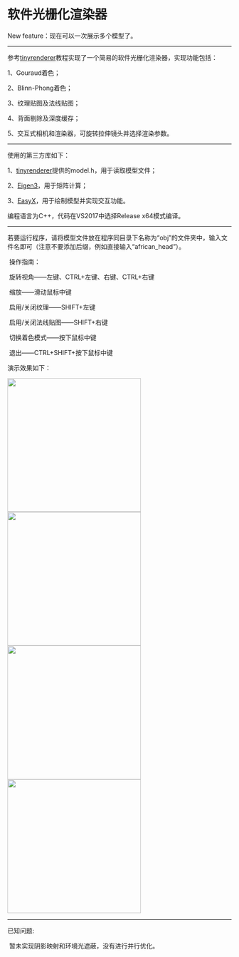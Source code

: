 # 软件光栅化渲染器

New feature：现在可以一次展示多个模型了。

---


参考[tinyrenderer](https://github.com/ssloy/tinyrenderer/wiki)教程实现了一个简易的软件光栅化渲染器，实现功能包括：

1、Gouraud着色；

2、Blinn-Phong着色；

3、纹理贴图及法线贴图；

4、背面剔除及深度缓存；

5、交互式相机和渲染器，可旋转拉伸镜头并选择渲染参数。

---

使用的第三方库如下：

1、[tinyrenderer](https://github.com/ssloy/tinyrenderer/wiki)提供的model.h，用于读取模型文件；

2、[Eigen3](http://eigen.tuxfamily.org/index.php?title=Main_Page)，用于矩阵计算；

3、[EasyX](https://easyx.cn/)，用于绘制模型并实现交互功能。

编程语言为C++，代码在VS2017中选择Release x64模式编译。

---

​		若要运行程序，请将模型文件放在程序同目录下名称为“obj”的文件夹中，输入文件名即可（注意不要添加后缀，例如直接输入“african_head”）。

​		操作指南：

​		旋转视角——左键、CTRL+左键、右键、CTRL+右键

​		缩放——滑动鼠标中键

​		启用/关闭纹理——SHIFT+左键

​		启用/关闭法线贴图——SHIFT+右键

​		切换着色模式——按下鼠标中键

​		退出——CTRL+SHIFT+按下鼠标中键

演示效果如下：

<img src="https://github.com/KENC1999/SoftwareRasterizer/blob/master/pic/output1.png" width="300" height="300" /><br/>
<img src="https://github.com/KENC1999/SoftwareRasterizer/blob/master/pic/output2.png" width="300" height="300" /><br/>
<img src="https://github.com/KENC1999/SoftwareRasterizer/blob/master/pic/output3.png" width="300" height="300" /><br/>
<img src="https://github.com/KENC1999/SoftwareRasterizer/blob/master/pic/output4.png" width="300" height="300" /><br/>

---

已知问题:

​		暂未实现阴影映射和环境光遮蔽，没有进行并行优化。
